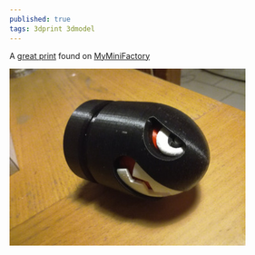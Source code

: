 ```yaml
---
published: true
tags: 3dprint 3dmodel
---
```

A [great print](https://www.myminifactory.com/object/bullet-bill-26743) found on [MyMiniFactory](https://www.myminifactory.com/)

![caption](/images/banzai_bill.jpeg)
